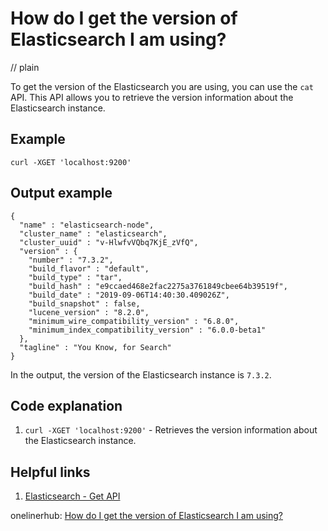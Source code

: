 # How do I get the version of Elasticsearch I am using?
// plain

To get the version of the Elasticsearch you are using, you can use the `cat` API. This API allows you to retrieve the version information about the Elasticsearch instance.

## Example


```
curl -XGET 'localhost:9200'
```

## Output example

```
{
  "name" : "elasticsearch-node",
  "cluster_name" : "elasticsearch",
  "cluster_uuid" : "v-HlwfvVQbq7KjE_zVfQ",
  "version" : {
    "number" : "7.3.2",
    "build_flavor" : "default",
    "build_type" : "tar",
    "build_hash" : "e9ccaed468e2fac2275a3761849cbee64b39519f",
    "build_date" : "2019-09-06T14:40:30.409026Z",
    "build_snapshot" : false,
    "lucene_version" : "8.2.0",
    "minimum_wire_compatibility_version" : "6.8.0",
    "minimum_index_compatibility_version" : "6.0.0-beta1"
  },
  "tagline" : "You Know, for Search"
}
```

In the output, the version of the Elasticsearch instance is `7.3.2`.

## Code explanation

1. `curl -XGET 'localhost:9200'` - Retrieves the version information about the Elasticsearch instance.

## Helpful links
1. [Elasticsearch - Get API](https://www.elastic.co/guide/en/elasticsearch/reference/current/docs-get.html)

onelinerhub: [How do I get the version of Elasticsearch I am using?](https://onelinerhub.com/elasticsearch/how-do-i-get-the-version-of-elasticsearch-i-am-using)